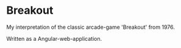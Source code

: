 # Breakout

My interpretation of the classic arcade-game 'Breakout' from 1976.

Written as a Angular-web-application.
